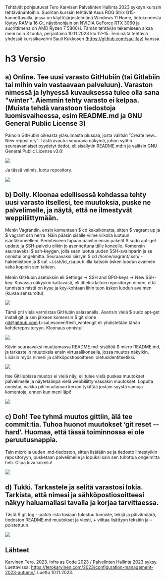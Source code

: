 Tehtävät pohjautuvat Tero Karvisen Palvelinten Hallinta 2023 syksyn kurssin tehtävänantoihin. Suoritan kurssin tehtävät Asus ROG Strix G15-kannettavalla, jossa on käyttöjärjestelmänä Windows 11 Home, 
tietokoneesta löytyy RAMia 16 Gt, näytönohjain on NVIDIA GeForce RTX 3060 ja suorittimena on AMD Ryzen 7 5800H. Tämän tehtävän tekemiseen aikaa meni noin 3 tuntia, perjantaina 10.11.2023 klo 12–15.
Tein näitä tehtäviä yhdessä kurssikaverini Sauli Kukkosen (https://github.com/saulifay) kanssa.

# h3 Versio
## a) Online. Tee uusi varasto GitHubiin (tai Gitlabiin tai mihin vain vastaavaan palveluun). Varaston nimessä ja lyhyessä kuvauksessa tulee olla sana "winter". Aiemmin tehty varasto ei kelpaa. (Muista tehdä varastoon tiedostoja luomisvaiheessa, esim README.md ja GNU General Public License 3)

Painoin GitHubin oikeasta yläkulmasta plussaa, josta valitsin ”Create new… New repository”. Tästä avautui seuraava näkymä, johon syötin seuraavanlaiset pyydetyt tiedot, eli sisällytin
README.md:n ja valitsin GNU General Public License v3.0: 

![](https://github.com/LiisaLesonen/palvelintenhallinta/blob/main/images/3awinter.png)

Ja tässä valmis, luotu repository. 

![](https://github.com/LiisaLesonen/palvelintenhallinta/blob/main/images/3awintervalmis.png)

## b) Dolly. Kloonaa edellisessä kohdassa tehty uusi varasto itsellesi, tee muutoksia, puske ne palvelimelle, ja näytä, että ne ilmestyvät weppiliittymään.

Menin Vagrantiin, ensin komentaen $ cd kaksikonetta, sitten $ vagrant up ja $ vagrant ssh herra. Näin pääsin sisälle viime viikolla luotuun isäntäkoneelleni. 
Perinteiseen tapaan päivitin ensin paketit $ sudo apt-get update ja SSH-palvelu olikin jo asennettuna tälle koneelle. 
Komensin seuraavaksi $ ssh-keygen, jolla saan luotua uuden SSH-avainparin ja se onnistui ongelmitta. Seuraavaksi siirryin $ cd /home/vagrant/.ssh/ -hakemistoon ja 
$ cat ~/.ssh/id_rsa.pub :illa katsoin äsken luodun avaimen sekä kopioin sen talteen.<br></br> Menin GitHubin asetuksiin eli Settings -> SSH and GPG-keys -> New SSH-key. Kuvassa näkyykin kattavasti, eli titleksi laitoin repositoryn nimen, että tunnistan mistä on kyse ja key-kohtaan liitin tuon äsken luodun avaimen (kuvaa sensuroitu): 

![](https://github.com/LiisaLesonen/palvelintenhallinta/blob/main/images/3bsshkey.png)

Tämä piti vielä varmistaa GitHubin salasanalla. Asensin vielä $ sudo apt-get install git ja sen jälkeen komensin $ git clone git@github.com:LiisaLesonen/testi_winter.git eli yhdistetään tähän kohderepositoryyn. 
Kloonaus onnistui!

![](https://github.com/LiisaLesonen/palvelintenhallinta/blob/main/images/3bgitgit.png)

Kävin seuraavaksi muuttamassa README.md-sisältöä $ micro README.md, ja tarkastelin muutoksia ensin virtuaalikoneella, jossa muutos näkyikin. Lisäsin myös nimeni ja sähköpostiosoitteeni oletusidentiteetiksi.

![](https://github.com/LiisaLesonen/palvelintenhallinta/blob/main/images/3bmicroj%C3%A4nn%C3%A4.png)

Itse GitHubissa muutos ei vielä näy, eli tulee vielä puskea muutokset palvelimelle ja näytetäänpä vielä webbiliittymässäkin muutokset. Lopulta onnistui, vaikka piti muutaman kerran tykittää jostain syystä samoja 
komentoja, ennen kun meni läpi!

![](https://github.com/LiisaLesonen/palvelintenhallinta/blob/main/images/3bmuutoksetl%C3%A4pi.png)

## c) Doh! Tee tyhmä muutos gittiin, älä tee commit:tia. Tuhoa huonot muutokset ‘git reset --hard’. Huomaa, että tässä toiminnossa ei ole peruutusnappia.

Tein microlla uuden .md-tiedoston, sitten lisätään se ja tiedosto ilmestyikin repositoryyn, pusketaan palvelimelle ja lopuksi sain sen tuhottua ongelmitta heti. Olipa kiva kokeilu!

![](https://github.com/LiisaLesonen/palvelintenhallinta/blob/main/images/3cdohreset.png)

## d) Tukki. Tarkastele ja selitä varastosi lokia. Tarkista, että nimesi ja sähköpostiosoitteesi näkyy haluamallasi tavalla ja korjaa tarvittaessa.

Tästä $ git log --patch :ista tosiaan tulostuu tunniste, tekijä ja päivämäärä, tiedoston README.md muutokset ja viesti, + viittaa lisättyyn tekstiin ja – poistettuun.

![](https://github.com/LiisaLesonen/palvelintenhallinta/blob/main/images/3dlogpatch.png)

## Lähteet
Karvinen Tero. 2023. Infra as Code 2023 / Palvelinten Hallinta 2023 syksy. Luettavissa: https://terokarvinen.com/2023/configuration-management-2023-autumn/. Luettu 10.11.2023.<br></br>
